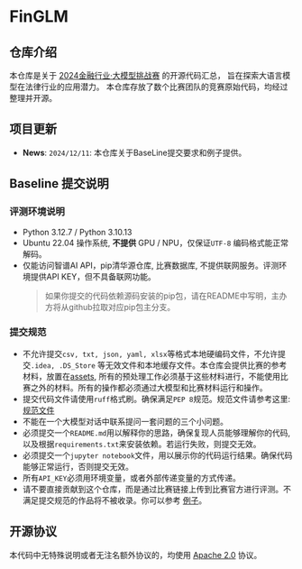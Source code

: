 # FinGLM

## 仓库介绍

本仓库是关于 [2024金融行业·大模型挑战赛](https://competitions.zhipuai.cn/matchDetail?id=120241202000000003) 的开源代码汇总，
旨在探索大语言模型在法律行业的应用潜力。 本仓库存放了数个比赛团队的竞赛原始代码，均经过整理并开源。

## 项目更新

- **News**: ```2024/12/11```:  本仓库关于BaseLine提交要求和例子提供。

## Baseline 提交说明

### 评测环境说明

- Python 3.12.7 / Python 3.10.13
- Ubuntu 22.04 操作系统, **不提供** GPU / NPU，仅保证`UTF-8` 编码格式能正常解码。
- 仅能访问智谱AI API，pip清华源仓库, 比赛数据库, 不提供联网服务。评测环境提供API KEY，但不具备联网功能。
  > 如果你提交的代码依赖源码安装的pip包，请在README中写明，主办方将从github拉取对应pip包主分支。

### 提交规范

- 不允许提交`csv, txt, json, yaml, xlsx`等格式本地硬编码文件，不允许提交`.idea, .DS_Store`
  等无效文件和本地缓存文件。本仓库会提供比赛的参考材料，放置在[assets](assests),
  所有的预处理工作必须基于这些材料进行，不能使用比赛之外的材料。所有的操作都必须通过大模型和比赛材料运行和操作。
- 提交代码文件请使用`ruff`格式刷。确保满足`PEP 8`规范。规范文件请参考这里: [规范文件](pyproject.toml)
- 不能在一个大模型对话中联系提问一套问题的三个小问题。
- 必须提交一个`README.md`用以解释你的思路，确保复现人员能够理解你的代码, 以及根据`requirements.txt`来安装依赖。若运行失败，则提交无效。
- 必须提交一个`jupyter notebook`文件，用以展示你的代码运行结果。确保代码能够正常运行，否则提交无效。
- 所有`API_KEY`必须用环境变量，或者外部传递变量的方式传递。
- 请不要直接贡献到这个仓库，而是通过比赛链接上传到比赛官方进行评测。不满足提交规范的作品将不被收录。你可以参考 [例子](baseline/sample/README.md)。

## 开源协议

本代码中无特殊说明或者无注名额外协议的，均使用 [Apache 2.0](LICENSE) 协议。

